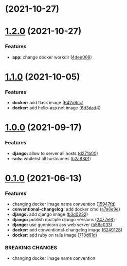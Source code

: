 #  (2021-10-27)



# [1.2.0](https://github.com/diodonfrost/hello-docker/compare/1.1.0...1.2.0) (2021-10-27)


### Features

* **app:** change docker workdir ([4dee009](https://github.com/diodonfrost/hello-docker/commit/4dee00981e09efa3beb38b16f6166d948ed58d81))



# [1.1.0](https://github.com/diodonfrost/hello-docker/compare/1.0.0...1.1.0) (2021-10-05)


### Features

* **docker:** add flask image ([642d6cc](https://github.com/diodonfrost/hello-docker/commit/642d6cc5f41fcc240b80d374455f0e22a55297ff))
* **docker:** add hello-asp.net image ([6d3dad4](https://github.com/diodonfrost/hello-docker/commit/6d3dad4dfcaae4728cf7adb6e8fa20acd4656e81))



# [1.0.0](https://github.com/diodonfrost/hello-docker/compare/0.1.0...1.0.0) (2021-09-17)


### Features

* **django:** allow to server all hosts ([d271b00](https://github.com/diodonfrost/hello-docker/commit/d271b00a0b74362320f02fce828bfc0a6a0d115c))
* **rails:** whitelist all hostnames ([b2a8301](https://github.com/diodonfrost/hello-docker/commit/b2a8301458c1a5b8f1eb7302fb4e5db9830ab878))



# [0.1.0](https://github.com/diodonfrost/hello-docker/compare/b3d0232be0027d1c9b30af62ab64cc2ef9694276...0.1.0) (2021-06-13)


### Features

* changing docker image name convention ([15947fd](https://github.com/diodonfrost/hello-docker/commit/15947fdec3378ad7a438351691c8e869334b0fa0))
* **conventional-changelog:** add docker cmd ([a7a8e9e](https://github.com/diodonfrost/hello-docker/commit/a7a8e9e27444ff922907bd7bf630c443445a7560))
* **django:** add django image ([b3d0232](https://github.com/diodonfrost/hello-docker/commit/b3d0232be0027d1c9b30af62ab64cc2ef9694276))
* **django:** publish multiple django versions ([2477e9f](https://github.com/diodonfrost/hello-docker/commit/2477e9f4d5b7b7d5e54ce00ee6bb618018fc6936))
* **django:** use gunnicorn ass web server ([b56c033](https://github.com/diodonfrost/hello-docker/commit/b56c033504725d48794937a1a2ac6b8c8caeb36d))
* **docker:** add conventional-changelog image ([6249128](https://github.com/diodonfrost/hello-docker/commit/624912859ff78cb5467b9481c8970eee44cfea31))
* **docker:** add ruby on rails image ([718d61d](https://github.com/diodonfrost/hello-docker/commit/718d61d3fade9185c4050c9e94927462f2e07186))


### BREAKING CHANGES

* changing docker image name convention



